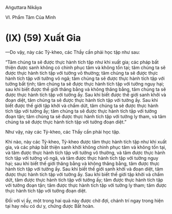 Aṅguttara Nikāya

VI. Phẩm Tâm Của Mình

# (IX) (59) Xuất Gia

—Do vậy, này các Tỷ-kheo, các Thầy cần phải học tập như sau:

“Tâm chúng ta sẽ được thực hành tích tập như khi xuất gia; các pháp bất thiện được sanh không có chinh phục tâm và không tồn tại; tâm chúng ta sẽ được thực hành tích tập với tưởng vô thường; tâm chúng ta sẽ được thực hành tích tập với tưởng vô ngã; tâm chúng ta sẽ được thực hành tích tập với tưởng bất tịnh; tâm chúng ta sẽ được thực hành tích tập với tưởng nguy hại; sau khi biết được thế giới thăng bằng và không thăng bằng, tâm chúng ta sẽ được thực hành tích tập với tưởng ấy. Sau khi biết được thế giới sanh khởi và đoạn diệt, tâm chúng ta sẽ được thực hành tích tập với tưởng ấy. Sau khi biết được thế giới tập khởi và chấm dứt, tâm chúng ta sẽ được thực hành tích tập với tưởng ấy; tâm chúng ta sẽ được thực hành tích tập với tưởng đoạn tận; tâm chúng ta sẽ được thực hành tích tập với tưởng ly tham, và tâm chúng ta sẽ được thực hành tích tập với tưởng đoạn diệt.”

Như vậy, này các Tỷ-kheo, các Thầy cần phải học tập.

Khi nào, này các Tỷ-kheo, Tỷ-kheo được tâm thực hành tích tập như khi xuất gia, và các pháp bất thiện sanh khởi không chinh phục tâm và không tồn tại, và tâm được thực hành tích tập với tưởng vô thường, và tâm được thực hành tích tập với tưởng vô ngã, và tâm được thực hành tích tập với tưởng nguy hại; sau khi biết thế giới thăng bằng và không thăng bằng, tâm được thực hành tích tập với tưởng ấy. Sau khi biết thế giới sanh khởi và đoạn diệt, tâm được thực hành tích tập với tưởng ấy. Sau khi biết thế giới tập khởi và chấm dứt, tâm được thực hành tích tập với tưởng ấy; tâm được thực hành tích tập với tưởng đoạn tận; tâm được thực hành tích tập với tưởng ly tham; tâm được thực hành tích tập với tưởng đoạn diệt.

Ðối với vị ấy, một trong hai quả này được chờ đợi, chánh trí ngay trong hiện tại hay nếu có dư y, chứng được Bất hoàn.

